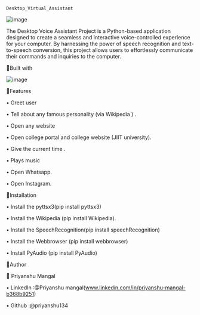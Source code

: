                                                        Desktop_Virtual_Assistant

 ![image](https://github.com/priyansh134/Desktop_Virtual_Assistant/assets/141388684/06868503-353d-433c-b750-d6399532e312)

 

The Desktop Voice Assistant Project is a Python-based application designed to create a seamless and interactive voice-controlled experience for your computer. By harnessing the power of speech recognition and text-to-speech conversion, this project allows users to effortlessly communicate their commands and inquiries to the computer.


📌Built with

![image](https://github.com/priyansh134/Desktop_Virtual_Assistant/assets/141388684/c24d72e2-1fab-4dfd-91f1-e23ec44792d2)



 
📌Features


•	Greet user


•	Tell about any famous personality (via Wikipedia ) .


•	Open any website


•	Open college portal and college website (JIIT university).


•	Give the current time .


•	Plays music


•	Open Whatsapp.


•	Open Instagram.




📌Installation





•	Install the pyttsx3(pip install pyttsx3)


•	Install the Wikipedia (pip install Wikipedia).


•	Install the SpeechRecognition(pip install speechRecognition)


•	Install the Webbrowser (pip install webbrowser)


•	Install PyAudio (pip install PyAudio)


📌Author


👤 Priyanshu Mangal 


•	LinkedIn :@Priyanshu mangal(www.linkedin.com/in/priyanshu-mangal-b368b9251)


•	Github :@priyanshu134


